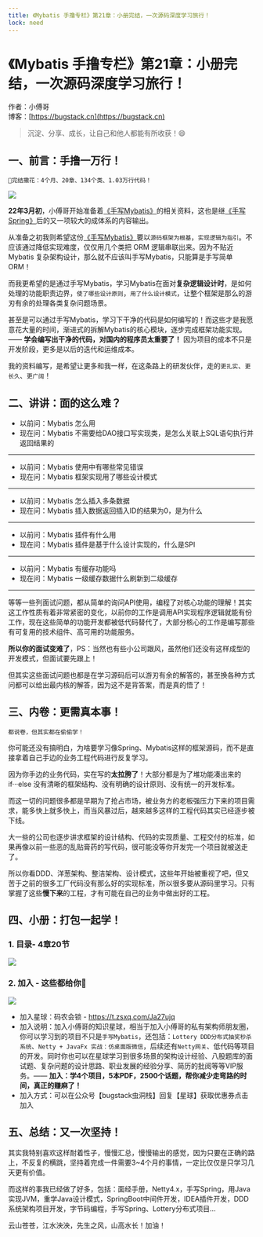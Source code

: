 ```yaml
---
title: 《Mybatis 手撸专栏》第21章：小册完结，一次源码深度学习旅行！
lock: need
---
```


# 《Mybatis 手撸专栏》第21章：小册完结，一次源码深度学习旅行！

作者：小傅哥
<br/>博客：[https://bugstack.cn](https://bugstack.cn)

> 沉淀、分享、成长，让自己和他人都能有所收获！😄

## 一、前言：手撸一万行！

`💐完结撒花：4个月、20章、134个类、1.03万行代码！`

![](https://bugstack.cn/images/article/spring/mybatis-220708-01.png)

**22年3月初**，小傅哥开始准备着[《手写Mybatis》](https://mp.weixin.qq.com/s/smohXRphj-FejvrP-FOgBw)的相关资料，这也是继[《手写Spring》](https://mp.weixin.qq.com/s/smohXRphj-FejvrP-FOgBw)后的又一项较大的成体系的内容输出。

从准备之初我则希望这份[《手写Mybatis》](https://mp.weixin.qq.com/s/smohXRphj-FejvrP-FOgBw)要以`源码框架为根基`，`实现逻辑为指引`。不应该通过降低实现难度，仅仅用几个类把 ORM 逻辑串联出来。因为不贴近 Mybatis 复杂架构设计，那么就不应该叫手写Mybatis，只能算是手写简单 ORM！

而我更希望的是通过手写Mybatis，学习Mybatis在面对**复杂逻辑设计时**，是如何处理的功能职责边界，`使了哪些设计原则`，`用了什么设计模式`，让整个框架是那么的游刃有余的处理各类复杂问题场景。

甚至是可以通过手写Mybatis，学习下干净的代码是如何编写的！而这些才是我愿意花大量的时间，渐进式的拆解Mybatis的核心模块，逐步完成框架功能实现。—— **学会编写出干净的代码，对国内的程序员太重要了！** 因为项目的成本不只是开发阶段，更多是以后的迭代和运维成本。

我的资料编写，是希望让更多和我一样，在这条路上的研发伙伴，走的`更扎实`、`更长久`、`更广阔`！

## 二、讲讲：面的这么难？

- 以前问：Mybatis 怎么用
- 现在问：Mybatis 不需要给DAO接口写实现类，是怎么关联上SQL语句执行并返回结果的

---

- 以前问：Mybatis 使用中有哪些常见错误
- 现在问：Mybatis 框架实现用了哪些设计模式

---

- 以前问：Mybatis 怎么插入多条数据
- 现在问：Mybatis 插入数据返回插入ID的结果为0，是为什么

---

- 以前问：Mybatis 插件有什么用
- 现在问：Mybatis 插件是基于什么设计实现的，什么是SPI

---

- 以前问：Mybatis 有缓存功能吗
- 现在问：Mybatis 一级缓存数据什么刷新到二级缓存

---

等等一些列面试问题，都从简单的询问API使用，编程了对核心功能的理解！其实这工作性质有着非常紧密的变化，以前你的工作是调用API实现程序逻辑就能有份工作，现在这些简单的功能开发都被低代码替代了，大部分核心的工作是编写那些有可复用的技术组件、高可用的功能服务。

**所以你的面试变难了**，PS：当然也有些小公司跟风，虽然他们还没有这样成型的开发模式，但面试要先跟上！

但其实这些面试问题也都是在学习源码后可以游刃有余的解答的，甚至换各种方式问都可以给出最内核的解答，因为这不是背答案，而是真的悟了！

## 三、内卷：更需真本事！

`都说卷，但其实都在偷偷学！`

你可能还没有搞明白，为啥要学习像Spring、Mybatis这样的框架源码，而不是直接拿着自己手边的业务工程代码进行反复学习。

因为你手边的业务代码，实在写的**太拉胯了**！大部分都是为了堆功能凑出来的 if···else 没有清晰的框架结构、没有明确的设计原则、没有统一的开发标准。

而这一切的问题很多都是早期为了抢占市场，被业务方的老板强压力下来的项目需求，能多快上就多快上，而当风暴过后，越来越多这样的工程代码其实已经逐步被下线。

大一些的公司也逐步讲求框架的设计结构、代码的实现质量、工程交付的标准，如果再像以前一些恶的乱贴膏药的写代码，很可能没等你开发完一个项目就被送走了。

所以你看DDD、洋葱架构、整洁架构、设计模式，这些年开始被重视了吧，但又苦于之前的很多工厂代码没有那么好的实现标准，所以很多要从源码里学习。只有掌握了这些**慢下来**的工程，才有可能在自己的业务中做出好的工程。

## 四、小册：打包一起学！

### 1. 目录- 4章20节

![](https://bugstack.cn/images/article/spring/mybatis-220708-03.png)

### 2. 加入 - 这些都给你💐

![](https://bugstack.cn/images/article/spring/mybatis-220708-02.png)

- 加入星球：码农会锁 - https://t.zsxq.com/Ja27ujq
- 加入说明：加入小傅哥的知识星球，相当于加入小傅哥的私有架构师朋友圈，你可以学习到的项目不只是`手写Mybatis`，还包括：`Lottery DDD分布式抽奖秒杀系统`、`Netty + JavaFx 实战：仿桌面版微信`，后续还有`Netty网关`、低代码等项目的开发。同时你也可以在星球学习到很多场景的架构设计经验、八股题库的面试题、复杂问题的设计思路、职业发展的经验分享、简历的批阅等等VIP服务。—— **加入：学4个项目，5本PDF，2500个话题，帮你减少走弯路的时间，真正的赚麻了！**
- 加入方式：可以在公众号【bugstack虫洞栈】回复【星球】获取优惠券点击加入

## 五、总结：又一次坚持！

其实我特别喜欢这样耐着性子，慢慢汇总，慢慢输出的感觉，因为只要在正确的路上，不反复的横跳，坚持着完成一件需要3~4个月的事情，一定比仅仅是只学习几天更有价值。

而这样的事我已经做了好多，包括：面经手册，Netty4.x，手写Spring，用Java实现JVM，重学Java设计模式，SpringBoot中间件开发，IDEA插件开发，DDD系统架构项目开发，字节码编程，手写Spring、Lottery分布式项目...

云山苍苍，江水泱泱，先生之风，山高水长！加油！


